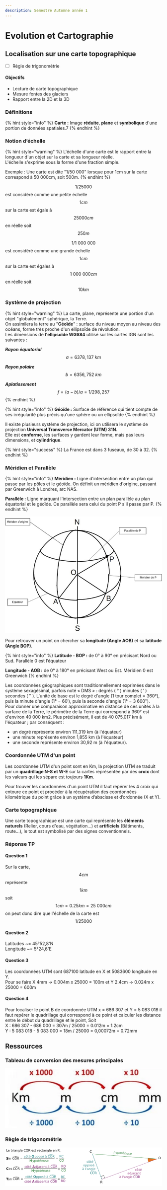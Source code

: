 ```yaml
---
description: Semestre Automne année 1
---
```


# Evolution et Cartographie

## Localisation sur une carte topographique

* [ ] Règle de trigonométrie

#### Objectifs

* Lecture de carte topographique
* Mesure fontes des glaciers
* Rapport entre la 2D et la 3D

### Définitions

{% hint style="info" %}
**Carte :** Image **réduite**, **plane** et **symbolique** d'une portion de données spatiales.7
{% endhint %}

### Notion d’échelle

{% hint style="warning" %}
L'échelle d'une carte est le rapport entre la longueur d'un objet sur la carte et sa longueur réelle.  
L'échelle s'exprime sous la forme d'une fraction simple.

Exemple : Une carte est dite "1/50 000" lorsque pour 1cm sur la carte correspond à 50 000cm, soit 500m.
{% endhint %}

$$1/25000$$ est considéré comme une petite échelle  
 $$1cm$$ sur la carte est égale à $$25000cm$$ en réelle soit $$250m$$ 

$$1/1\ 000\ 000$$ est considéré comme une grande échelle  
 $$1cm$$ sur la carte est égales à $$1\ 000\ 000cm$$ en réelle soit $$10km$$ 

### Système de projection

{% hint style="warning" %}
La carte, plane, représente une portion d'un objet "globalement" sphérique, la Terre.  
On assimilera la terre au "**Géoïde**" : surface du niveau moyen au niveau des océans, forme très proche d'un ellipsoïde de révolution.  
Les dimensions de **l'ellipsoïde WGS84** utilisé sur les cartes IGN sont les suivantes : 

_**Rayon équatorial**_ $$a = 6378,137\ km$$ 

_**Rayon polaire**_ $$b = 6356,752 \ km$$ 

_**Aplatissement**_ $$f=(a-b)/a =1/298,257$$ 
{% endhint %}

{% hint style="info" %}
**Géoïde :** Surface de référence qui tient compte de ses irrégularité plus précis qu'une sphère ou un ellipsoïde
{% endhint %}

Il existe plusieurs système de projection, ici on utilisera le système de projection **Universal Transverse Mercator \(UTM\) 31N.**   
Elle est **conforme**, les surfaces y gardent leur forme, mais pas leurs dimensions, et **cylindrique**.

{% hint style="success" %}
La France est dans 3 fuseaux, de 30 à 32.
{% endhint %}

### Méridien et Parallèle

{% hint style="info" %}
**Méridien :** Ligne d'intersection entre un plan qui passe par les pôles et le géoïde. On définit un méridien d'origine, passant par Greenwich à Londres, arc NAS.

**Parallèle :** Ligne marquant l'intersection entre un plan parallèle au plan équatorial et le géoïde. Ce parallèle sera celui du point P s'il passe par P.
{% endhint %}

![M&#xE9;ridien Parall&#xE8;le](../.gitbook/assets/meridien-parallele.jpeg)

Pour retrouver un point on chercher sa **longitude \(Angle AOB\)** et sa **latitude \(Angle BOP\)**.

{% hint style="info" %}
**Latitude - BOP :** de 0° à 90° en précisant Nord ou Sud. Parallèle 0 est l’équateur

**Longitude - AOB :** de 0° à 180° en précisant West ou Est. Méridien 0 est Greenwich
{% endhint %}

Les coordonnées géographiques sont traditionnellement exprimées dans le système sexagésimal, parfois noté « DMS » : degrés \( ° \) minutes \( ′ \) secondes \( ″ \). L'unité de base est le degré d'angle \(1 tour complet = 360°\), puis la minute d'angle \(1° = 60′\), puis la seconde d'angle \(1° = 3 600″\).  
Pour donner une comparaison approximative en distance de ces unités à la surface de la Terre, le périmètre de la Terre qui correspond à 360° est d'environ 40 000 km2. Plus précisément, il est de 40 075,017 km à l'équateur ; par conséquent :

* un degré représente environ 111,319 km \(à l'équateur\) 
* une minute représente environ 1,855 km \(à l'équateur\)
*  une seconde représente environ 30,92 m \(à l'équateur\).

### Coordonnée UTM d'un point

Les coordonnée UTM d'un point sont en Km, la projection UTM se traduit par un **quadrillage N-S et W-E** sur la cartes représentée par des **croix** dont les valeurs qui les sépare est toujours **1Km**. 

Pour trouver les coordonnées d'un point UTM il faut repérer les 4 croix qui entoure ce point et procéder à la récupération des coordonnées kilométrique du point grâce à un système d’abscisse et d’ordonnée \(X et Y\).

### Carte topographique 

Une carte topographique est une carte qui représente les **éléments naturels** \(Relier, cours d'eau, végétation...\) et **artificiels** \(Bâtiments, route...\), le tout est symbolisé par des signes conventionnels.

### Réponse TP

#### Question 1

Sur la carte, $$4cm$$ représente $$1km$$ soit $$1cm = 0.25km = 25\ 000cm$$ on peut donc dire que l'échelle de la carte est $$1/25000$$ 

#### Question 2

Latitudes ~= 45°52,8'N  
Longitude ~= 5°24,6'E

#### Question 3 

Les coordonnées UTM sont 687100 latitude en X et 5083600 longitude en Y.  
Pour se faire X 4mm -&gt; 0.004m x 25000 = 100m et Y 2.4cm -&gt; 0.024m x 25000 = 600m

#### Question 4

Pour localiser le point B de coordonnée UTM x = 686 307 et Y = 5 083 018 il faut repérer le quadrillage qui correspond à ce point et calculer les distance entre le début du quadrillage et le point, Soit  
X : 686 307 - 686 000 = 307m / 25000 = 0.012m = 1.2cm  
Y : 5 083 018 - 5 083 000 = 18m / 25000 = 0,00072m = 0.72mm  

## Ressources

### Tableau de conversion des mesures principales

![Conversion principales](../.gitbook/assets/capture-du-2019-09-20-16-48-41.png)

### Règle de trigonométrie

![R&#xE8;gle trigonom&#xE9;trie](../.gitbook/assets/exercice-trigonometrie.png)

